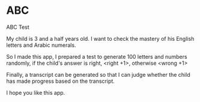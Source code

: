 # ABC
ABC Test

My child is 3 and a half years old. I want to check the mastery of his English letters and Arabic numerals.

So I made this app, I prepared a test to generate 100 letters and numbers randomly, if the child's answer is right, <right +1>, otherwise <wrong +1>

Finally, a transcript can be generated so that I can judge whether the child has made progress based on the transcript.

I hope you like this app.
